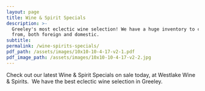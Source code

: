 ```yaml
---
layout: page
title: Wine & Spirit Specials
description: >-
  Greeley's most eclectic wine selection! We have a huge inventory to choose
  from, both foreign and domestic.
subtitle:
permalink: /wine-spirits-specials/
pdf_path: /assets/images/10x10-10-4-17-v2-1.pdf
pdf_image_path: /assets/images/10x10-10-4-17-v2-2.jpg
---
```



Check out our latest Wine & Spirit Specials on sale today, at Westlake Wine & Spirits.  We have the best eclectic wine selection in Greeley.